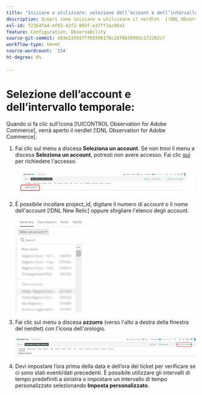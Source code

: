 ```yaml
---
title: "Iniziare a utilizzare: selezione dell’account e dell’intervallo temporale"
description: Scopri come iniziare a utilizzare il nerdlet  [!DNL Observation for Adobe Commerce]  selezionando l'account e l'intervallo di tempo.
exl-id: f2364fa4-ef83-42f2-992f-e37ff1ac96a1
feature: Configuration, Observability
source-git-commit: e83e2359377f03506178c28f8b30993c172282c7
workflow-type: tm+mt
source-wordcount: '154'
ht-degree: 0%

---
```


# Selezione dell’account e dell’intervallo temporale:

Quando si fa clic sull&#39;icona [!UICONTROL Observation for Adobe Commerce], verrà aperto il nerdlet [!DNL Observation for Adobe Commerce].

1. Fai clic sul menu a discesa **Seleziona un account**. Se non trovi il menu a discesa **Seleziona un account**, potresti non avere accesso. Fai clic [qui](https://adobe.sharepoint.com/sites/MG/it/IT%20Services%20Wiki/Requesting%20access%20to%20Magento%20Commerce%20New%20Relic.aspx) per richiedere l&#39;accesso.

   ![Seleziona un account](../../assets/tools/observation-for-adobe-commerce/start-using-1.jpeg)

1. È possibile incollare project_id, digitare il numero di account o il nome dell&#39;account [!DNL New Relic] oppure sfogliare l&#39;elenco degli account.

   ![Sfoglia l&#39;elenco degli account](../../assets/tools/observation-for-adobe-commerce/start-using-2.jpg)

1. Fai clic sul menu a discesa **azzurro** (verso l&#39;alto a destra della finestra del nerdlet) con l&#39;icona dell&#39;orologio.

   ![Fare clic sul menu a discesa](../../assets/tools/observation-for-adobe-commerce/start-using-3.jpg)

1. Devi impostare l’ora prima della data e dell’ora del ticket per verificare se ci sono stati eventi/dati precedenti. È possibile utilizzare gli intervalli di tempo predefiniti a sinistra o impostare un intervallo di tempo personalizzato selezionando **Imposta personalizzato**.
